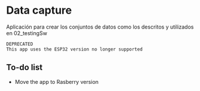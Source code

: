 # Data capture

Aplicación para crear los conjuntos de datos como los descritos y utilizados en 02_testingSw

    DEPRECATED
    This app uses the ESP32 version no longer supported

## To-do list

* Move the app to Rasberry version
